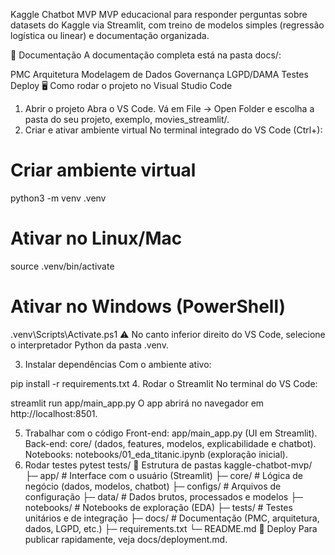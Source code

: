 Kaggle Chatbot MVP
MVP educacional para responder perguntas sobre datasets do Kaggle via Streamlit, com treino de modelos simples (regressão logística ou linear) e documentação organizada.

📖 Documentação
A documentação completa está na pasta docs/:

PMC
Arquitetura
Modelagem de Dados
Governança LGPD/DAMA
Testes
Deploy
🖥️ Como rodar o projeto no Visual Studio Code
1. Abrir o projeto
Abra o VS Code.
Vá em File → Open Folder e escolha a pasta do seu projeto, exemplo, movies_streamlit/.
2. Criar e ativar ambiente virtual
No terminal integrado do VS Code (Ctrl+):

# Criar ambiente virtual
python3 -m venv .venv

# Ativar no Linux/Mac
source .venv/bin/activate

# Ativar no Windows (PowerShell)
.venv\Scripts\Activate.ps1
⚠️ No canto inferior direito do VS Code, selecione o interpretador Python da pasta .venv.

3. Instalar dependências
Com o ambiente ativo:

pip install -r requirements.txt
4. Rodar o Streamlit
No terminal do VS Code:

streamlit run app/main_app.py
O app abrirá no navegador em http://localhost:8501.

5. Trabalhar com o código
Front-end: app/main_app.py (UI em Streamlit).
Back-end: core/ (dados, features, modelos, explicabilidade e chatbot).
Notebooks: notebooks/01_eda_titanic.ipynb (exploração inicial).
6. Rodar testes
pytest tests/
📂 Estrutura de pastas
kaggle-chatbot-mvp/
├─ app/            # Interface com o usuário (Streamlit)
├─ core/           # Lógica de negócio (dados, modelos, chatbot)
├─ configs/        # Arquivos de configuração
├─ data/           # Dados brutos, processados e modelos
├─ notebooks/      # Notebooks de exploração (EDA)
├─ tests/          # Testes unitários e de integração
├─ docs/           # Documentação (PMC, arquitetura, dados, LGPD, etc.)
├─ requirements.txt
└─ README.md
🚀 Deploy
Para publicar rapidamente, veja docs/deployment.md.
